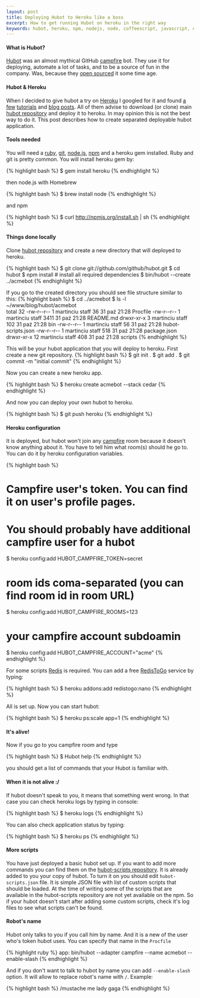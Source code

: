 ```yaml
---
layout: post
title: Deploying Hubot to Heroku like a boss
excerpt: How to get running Hubot on heroku in the right way
keywords: hubot, heroku, npm, nodejs, node, coffeescript, javascript, deploying, git, github, homebrew, redis
---
```


#### What is Hubot?

[Hubot][hubot] was an almost mythical GitHub [campfire][campfire] bot. They use it for deploying, automate a lot of tasks, and to be a source of fun in the company. Was, because they [open sourced][hubot-released] it some time age.

#### Hubot & Heroku

When I decided to give hubot a try on [Heroku][heroku] I googled for it and found [a few][tutorial-1] [tutorials][tutorial-2] and [blog posts][tutorial-3]. All of them advise to download (or clone) main [hubot repository][hubot-repo] and deploy it to heroku. In may opinion this is not the best way to do it. This post describes how to create separated deployable hubot application.

#### Tools needed

You will need a [ruby][ruby], [git][git], [node.js][nodejs], [npm][npm] and a heroku gem installed. Ruby and git is pretty common. You will install heroku gem by:

{% highlight bash %}
$ gem install heroku
{% endhighlight %}

then node.js with Homebrew

{% highlight bash %}
$ brew install node
{% endhighlight %}

and npm

{% highlight bash %}
$ curl http://npmjs.org/install.sh | sh
{% endhighlight %}

#### Things done locally

Clone [hubot repository][hubot-repo] and create a new directory that will deployed to heroku.

{% highlight bash %}
$ git clone git://github.com/github/hubot.git
$ cd hubot
$ npm install    # install all required dependencies
$ bin/hubot --create ../acmebot
{% endhighlight %}

If you go to the created directory you should see file structure similar to this:
{% highlight bash %}
$ cd ../acmebot
$ ls -l
~/www/blog/hubot/acmebot  
total 32
-rw-r--r--   1 martinciu  staff    36 31 paź 21:28 Procfile
-rw-r--r--   1 martinciu  staff  3411 31 paź 21:28 README.md
drwxr-xr-x   3 martinciu  staff   102 31 paź 21:28 bin
-rw-r--r--   1 martinciu  staff    56 31 paź 21:28 hubot-scripts.json
-rw-r--r--   1 martinciu  staff   518 31 paź 21:28 package.json
drwxr-xr-x  12 martinciu  staff   408 31 paź 21:28 scripts
{% endhighlight %}

This will be your hubot application that you will deploy to heroku. First create a new git repository.
{% highlight bash %}
$ git init .
$ git add .
$ git commit -m "initial commit"
{% endhighlight %}

Now you can create a new heroku app.

{% highlight bash %}
$ heroku create acmebot --stack cedar
{% endhighlight %}

And now you can deploy your own hubot to heroku. 

{% highlight bash %}
$ git push heroku
{% endhighlight %}

#### Heroku configuration

It is deployed, but hubot won't join any [campfire][campfire] room because it doesn't know anything about it. You have to tell him what room(s) should he go to. You can do it by heroku configuration variables.

{% highlight bash %}
# Campfire user's token. You can find it on user's profile pages.
# You should probably have additional campfire user for a hubot 
$ heroku config:add HUBOT_CAMPFIRE_TOKEN=secret
# room ids coma-separated (you can find room id in room URL)
$ heroku config:add HUBOT_CAMPFIRE_ROOMS=123 
# your campfire account subdoamin
$ heroku config:add HUBOT_CAMPFIRE_ACCOUNT="acme"
{% endhighlight %}

For some scripts [Redis][redis] is required. You can add a free [RedisToGo][redistogo] service by typing:

{% highlight bash %}
$ heroku addons:add redistogo:nano
{% endhighlight %}

All is set up. Now you can start hubot:

{% highlight bash %}
$ heroku ps:scale app=1 
{% endhighlight %}

#### It's alive!

Now if you go to you campfire room and type

{% highlight bash %}
$ Hubot help 
{% endhighlight %}

you should get a list of commands that your Hubot is familiar with. 

#### When it is not alive :/

If hubot doesn't speak to you, it means that something went wrong. In that case you can check heroku logs by typing in console:

{% highlight bash %}
$ heroku logs 
{% endhighlight %}

You can also check application status by typing:

{% highlight bash %}
$ heroku ps 
{% endhighlight %}


#### More scripts
You have just deployed a basic hubot set up. If you want to add more commands you can find them on the [hubot-scripts  repository][hubot-scripts]. It is already added to you your copy of hubot. To turn it on you should edit `hubot-scripts.json` file. It is simple JSON file with list of custom scripts that should be loaded. At the time of writing some of the scripts that are available in the hubot-scripts repository are not yet available on the npm. So if your hubot doesn't start after adding some custom scripts, check it's log files to see what scripts can't be found.

#### Robot's name

Hubot only talks to you if you call him by name. And it is a new of the user who's token hubot uses. You can specify that name in the `Procfile`

{% highlight ruby %}
app: bin/hubot --adapter campfire --name acmebot --enable-slash
{% endhighlight %}

And if you don't want to talk to hubot by name you can add `--enable-slash` option. It will allow to replace robot's name with `/`. Example:

{% highlight bash %}
/mustache me lady gaga 
{% endhighlight %}

[tutorial-1]: https://github.com/github/hubot/wiki/Hubot-on-Heroku
[tutorial-2]: http://apocryph.org/2011/10/29/how-i-got-hubot-deployed-to-heroku/
[tutorial-3]: http://jonmagic.com/blog/archives/2011/10/28/hipchat-hubot-and-me
[hubot]: http://hubot.github.com/
[hubot-repo]: https://github.com/github/hubot
[hubot-scripts]: https://github.com/github/hubot-scripts
[campfire]: http://campfirenow.com/
[heroku]: http://www.heroku.com/
[github]: https://github.com/
[npm]: http://npmjs.org/
[git]: http://git-scm.com/
[ruby]: http://www.ruby-lang.org
[nodejs]: http://nodejs.org/
[homebrew]: http://mxcl.github.com/homebrew/
[redis]: http://redis.io/
[redistogo]: https://redistogo.com/
[hubot-released]: https://github.com/blog/968-say-hello-to-hubot

